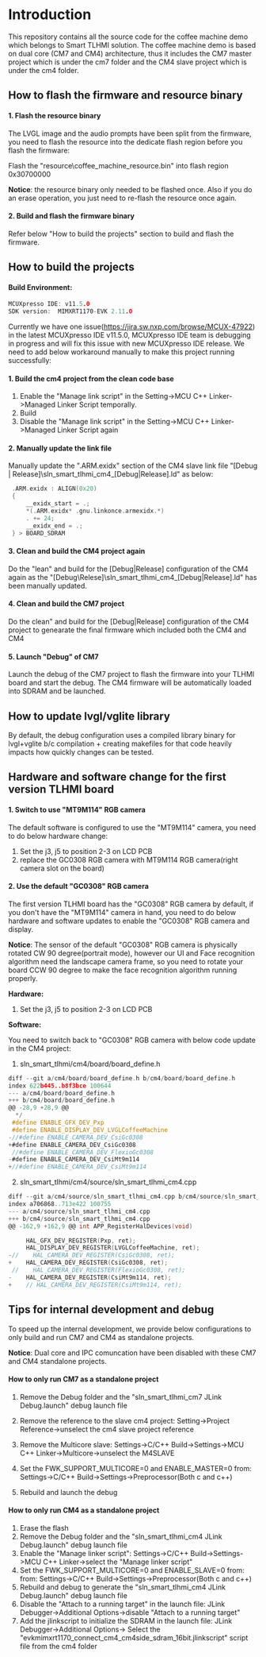 # Introduction


This repository contains all the source code for the coffee machine demo which belongs to Smart TLHMI solution.  The coffee machine demo is based on dual core (CM7 and CM4) architecture, thus it includes the CM7 master project which is under the cm7 folder and the CM4 slave project which is under the cm4 folder.

## How to flash the firmware and resource binary

#### 1. Flash the resource binary

The LVGL image and the audio prompts have been split from the firmware, you need to flash the resource into the dedicate flash region before you flash the firmware:

Flash the "resource\coffee_machine_resource.bin" into flash region 0x30700000

**Notice**: the resource binary only needed to be flashed once. Also if you do an erase operation, you just need to re-flash the resource once again.

#### 2. Build and flash the firmware binary
Refer below "How to build the projects" section to build and flash the firmware.

## How to build the projects

#### Build Environment:
 ```c
MCUXpresso IDE: v11.5.0
SDK version:  MIMXRT1170-EVK 2.11.0
 ```

Currently we have one issue(https://jira.sw.nxp.com/browse/MCUX-47922) in the latest MCUXpresso IDE v11.5.0, MCUXpresso IDE team is debugging in progress and will fix this issue with new MCUXpresso IDE release.
We need to add below workaround manually to make this project running successfully:

#### 1. Build the cm4 project from the clean code base

   1. Enable the "Manage link script" in the Setting->MCU C++ Linker->Managed Linker Script temporally.
   2. Build
   3. Disable the "Manage link script" in the Setting->MCU C++ Linker->Managed Linker Script again

#### 2. Manually update the link file
Manually update the ".ARM.exidx" section of the CM4 slave link file "[Debug | Release]\sln_smart_tlhmi_cm4_[Debug|Release].ld" as below:

   ```c
    .ARM.exidx : ALIGN(0x20)
    {
        __exidx_start = .;
        *(.ARM.exidx* .gnu.linkonce.armexidx.*)
        . += 24;
        __exidx_end = .;
    } > BOARD_SDRAM

   ```

#### 3.  Clean and build the CM4 project again
Do the "lean" and build for the [Debug|Release] configuration of the CM4 again as the "[Debug\Relese]\sln_smart_tlhmi_cm4_[Debug|Release].ld" has been manually updated.

#### 4. Clean and build the CM7 project
Do the clean" and build for the [Debug|Release] configuration of the CM4 project to genearate the final firmware which included both the CM4 and CM4

#### 5. Launch "Debug" of CM7
Launch the debug of the CM7 project to flash the firmware into your TLHMI board and start the debug. The CM4 firmware will be automatically loaded into SDRAM and be launched.


## How to update lvgl/vglite library
By default, the debug configuration uses a compiled library binary for lvgl+vglite b/c compilation + creating makefiles for that code heavily impacts how quickly changes can be tested.


## Hardware and software change for the first version TLHMI board

#### 1. Switch to use "MT9M114" RGB camera
The default software is configured to use the "MT9M114" camera, you need to do below hardware change:

1. Set the j3, j5 to position 2-3 on LCD PCB
2. replace the GC0308 RGB camera with MT9M114 RGB camera(right camera slot on the board)

#### 2. Use the default "GC0308" RGB camera
The first version TLHMI board has the "GC0308" RGB camera by default, if you don't have the "MT9M114" camera in hand, you need to do below hardware and software updates to enable the "GC0308" RGB camera and display.

**Notice**:
The sensor of the default "GC0308" RGB camera is physically rotated CW 90 degree(portrait mode), however our UI and Face recognition algorithm need the landscape camera frame, so you need to rotate your board CCW 90 degree to make the face recognition algorithm running properly.

**Hardware:**

1. Set the j3, j5 to position 2-3 on LCD PCB

**Software:**

You need to switch back to "GC0308" RGB camera with below code update in the CM4 project:

1.  sln_smart_tlhmi/cm4/board/board_define.h
```c
diff --git a/cm4/board/board_define.h b/cm4/board/board_define.h
index 622b445..b8f3bce 100644
--- a/cm4/board/board_define.h
+++ b/cm4/board/board_define.h
@@ -28,9 +28,9 @@
  */
 #define ENABLE_GFX_DEV_Pxp
 #define ENABLE_DISPLAY_DEV_LVGLCoffeeMachine
-//#define ENABLE_CAMERA_DEV_CsiGc0308
+#define ENABLE_CAMERA_DEV_CsiGc0308
 //#define ENABLE_CAMERA_DEV_FlexioGc0308
-#define ENABLE_CAMERA_DEV_CsiMt9m114
+//#define ENABLE_CAMERA_DEV_CsiMt9m114
```

2. sln_smart_tlhmi/cm4/source/sln_smart_tlhmi_cm4.cpp
```c
diff --git a/cm4/source/sln_smart_tlhmi_cm4.cpp b/cm4/source/sln_smart_tlhmi_cm4.cpp
index a706868..713e422 100755
--- a/cm4/source/sln_smart_tlhmi_cm4.cpp
+++ b/cm4/source/sln_smart_tlhmi_cm4.cpp
@@ -162,9 +162,9 @@ int APP_RegisterHalDevices(void)

     HAL_GFX_DEV_REGISTER(Pxp, ret);
     HAL_DISPLAY_DEV_REGISTER(LVGLCoffeeMachine, ret);
-//    HAL_CAMERA_DEV_REGISTER(CsiGc0308, ret);
+    HAL_CAMERA_DEV_REGISTER(CsiGc0308, ret);
 //    HAL_CAMERA_DEV_REGISTER(FlexioGc0308, ret);
-    HAL_CAMERA_DEV_REGISTER(CsiMt9m114, ret);
+    // HAL_CAMERA_DEV_REGISTER(CsiMt9m114, ret);
```

## Tips for internal development and debug

To speed up the internal development, we provide below configurations to only build and run CM7 and CM4 as standalone projects.

**Notice**:
Dual core and IPC comuncation have been disabled with these CM7 and CM4 standalone projects.

#### How to only run CM7 as a standalone project

1. Remove the Debug folder and the "sln_smart_tlhmi_cm7 JLink Debug.launch" debug launch file

2. Remove the reference to the slave cm4 project: Setting->Project Reference->unselect the cm4 slave project reference

3. Remove the Multicore slave: Settings->C/C++ Build->Settings->MCU C++ Linker->Multicore->unselect the M4SLAVE

4. Set the FWK_SUPPORT_MULTICORE=0 and ENABLE_MASTER=0 from: Settings->C/C++ Build->Settings->Preprocessor(Both c and c++)

5. Rebuild and launch the debug

#### How to only run CM4 as a standalone project

1. Erase the flash
2. Remove the Debug folder and the "sln_smart_tlhmi_cm4 JLink Debug.launch" debug launch file
3. Enable the "Manage linker script": Settings->C/C++ Build->Settings->MCU C++ Linker->select the "Manage linker script"
4. Set the FWK_SUPPORT_MULTICORE=0 and ENABLE_SLAVE=0 from: from: Settings->C/C++ Build->Settings->Preprocessor(Both c and c++)
5. Rebuild and debug to generate the "sln_smart_tlhmi_cm4 JLink Debug.launch" debug launch file
6. Disable the "Attach to a running target" in the launch file: JLink Debugger->Additional Options->disable "Attach to a running target"
7. Add the jlinkscript to initialize the SDRAM in the launch file: JLink Debugger->Additional Options-> Select the "evkmimxrt1170_connect_cm4_cm4side_sdram_16bit.jlinkscript" script file from the cm4 folder

